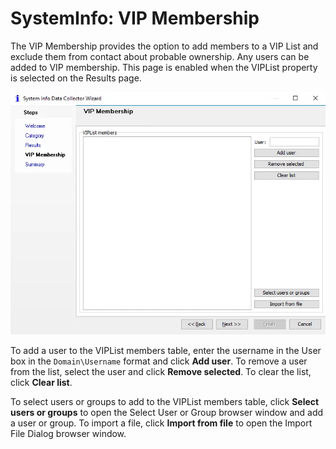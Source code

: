 # SystemInfo: VIP Membership

The VIP Membership provides the option to add members to a VIP List and exclude them from contact
about probable ownership. Any users can be added to VIP membership. This page is enabled when the
VIPList property is selected on the Results page.

![System Info Data Collector Wizard VIP Membership page](../../../../../static/img/product_docs/accessanalyzer/admin/datacollector/systeminfo/vipmembership.webp)

To add a user to the VIPList members table, enter the username in the User box in the
`Domain\Username` format and click **Add user**. To remove a user from the list, select the user and
click **Remove selected**. To clear the list, click **Clear list**.

To select users or groups to add to the VIPList members table, click **Select users or groups** to
open the Select User or Group browser window and add a user or group. To import a file, click
**Import from file** to open the Import File Dialog browser window.
